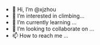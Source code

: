 - 👋 Hi, I’m @xjzhou
- 👀 I’m interested in climbing...
- 🌱 I’m currently learning ...
- 💞️ I’m looking to collaborate on ...
- 📫 How to reach me ...

<!---
xjzhou/xjzhou is a ✨ special ✨ repository because its `README.md` (this file) appears on your GitHub profile.
You can click the Preview link to take a look at your changes.
--->
